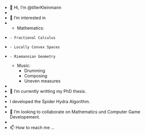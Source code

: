 - 👋 Hi, I’m @tillerKleinmann
- 
- 👀 I’m interested in
-   - Mathematics:
-     - Fractional Calculus
-     - Locally Convex Spaces
-     - Riemannian Geometry
    - Music:
      - Drumming
      - Composing
      - Uneven measures
- 
- 🌱 I’m currently writting my PhD thesis.
-
- I developed the Spider Hydra Algorithm.
- 
- 💞️ I’m looking to collaborate on Mathematics und Computer Game Developement.
- 
- 📫 How to reach me ...

<!---
tillerKleinmann/tillerKleinmann is a ✨ special ✨ repository because its `README.md` (this file) appears on your GitHub profile.
You can click the Preview link to take a look at your changes.
--->
